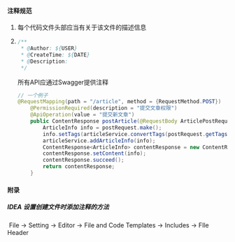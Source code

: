 #### 注释规范

1. 每个代码文件头部应当有关于该文件的描述信息

2. ```java
   /**
    * @Author: ${USER}
    * @CreateTime: ${DATE}
    * @Description: 
    */
   ```

   所有API应通过Swagger提供注释

   ```java
   // 一个例子
   @RequestMapping(path = "/article", method = {RequestMethod.POST})
       @PermissionRequired(description = "提交文章权限")
       @ApiOperation(value = "提交新文章")
       public ContentResponse postArticle(@RequestBody ArticlePostRequest postRequest) {
           ArticleInfo info = postRequest.make();
           info.setTags(articleService.convertTags(postRequest.getTags()));
           articleService.addArticleInfo(info);
           ContentResponse<ArticleInfo> contentResponse = new ContentResponse<>();
           contentResponse.setContent(info);
           contentResponse.succeed();
           return contentResponse;
       }
   ```

#### 附录

##### IDEA 设置创建文件时添加注释的方法

​    File -> Setting -> Editor -> File and Code Templates -> Includes -> FIle Header

